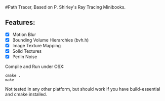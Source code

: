 #Path Tracer, Based on P. Shirley's Ray Tracing Minibooks.

## Features:
- [x] Motion Blur
- [x] Bounding Volume Hierarchies (bvh.h)
- [x] Image Texture Mapping
- [x] Solid Textures
- [x] Perlin Noise

Compile and Run under OSX:
```
cmake .
make
```

Not tested in any other platform, but should work if you have build-essential and cmake installed.
